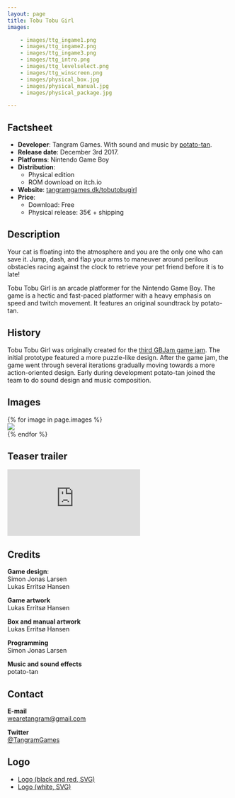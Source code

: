 ```yaml
---
layout: page
title: Tobu Tobu Girl
images:

    - images/ttg_ingame1.png
    - images/ttg_ingame2.png
    - images/ttg_ingame3.png
    - images/ttg_intro.png
    - images/ttg_levelselect.png
    - images/ttg_winscreen.png
    - images/physical_box.jpg
    - images/physical_manual.jpg
    - images/physical_package.jpg

---
```

## Factsheet ##

* **Developer**: Tangram Games. With sound and music by [potato-tan](http://potatotan.com).
* **Release date**: December 3rd 2017.
* **Platforms**: Nintendo Game Boy
* **Distribution**:
  - Physical edition
  - ROM download on itch.io
* **Website**: [tangramgames.dk/tobutobugirl](http://tangramgames.dk/tobutobugirl)
* **Price**:
  - Download: Free
  - Physical release: 35€ + shipping

## Description ##

Your cat is floating into the atmosphere and you are the only one who can save it. Jump, dash, and flap your arms to maneuver around perilous obstacles racing against the clock to retrieve your pet friend before it is to late!

Tobu Tobu Girl is an arcade platformer for the Nintendo Game Boy.
The game is a hectic and fast-paced platformer with a heavy emphasis on speed and twitch movement.
It features an original soundtrack by potato-tan.

## History ##

Tobu Tobu Girl was originally created for the [third GBJam game jam](http://jams.gamejolt.io/gbjam3/). The initial prototype featured a more puzzle-like design. After the game jam, the game went through several iterations gradually moving towards a more action-oriented design. Early during development potato-tan joined the team to do sound design and music composition.

## Images ##

<div class="row">
	{% for image in page.images %}
	<div class="col-sm-4">
		<a href="{{ image }}">
			<img src="{{ image }}" class="img-responsive thumbnail">
		</a>
	</div>
	{% endfor %}
</div>

## Teaser trailer ##

<div class="embed-responsive embed-responsive-16by9">
	<iframe src="https://www.youtube.com/embed/mxENfVnmIuI" frameborder="0" allowfullscreen>
	</iframe>
</div>

## Credits ##

**Game design**:<br>
Simon Jonas Larsen<br>
Lukas Erritsø Hansen

**Game artwork**<br>
Lukas Erritsø Hansen

**Box and manual artwork**<br>
Lukas Erritsø Hansen

**Programming**<br>
Simon Jonas Larsen

**Music and sound effects**<br>
potato-tan

## Contact ##

**E-mail**<br>
<a href="mailto:&#119;&#101;&#097;&#114;&#101;&#116;&#097;&#110;&#103;&#114;&#097;&#109;&#064;&#103;&#109;&#097;&#105;&#108;&#046;&#099;&#111;&#109;">wearetangram@gmail.com</a>

**Twitter**<br>
<a href="https://twitter.com/TangramGames">@TangramGames</a>

## Logo ##

* [Logo (black and red, SVG)](images/logo_color.svg)
* [Logo (white, SVG)](images/logo_white.svg)
